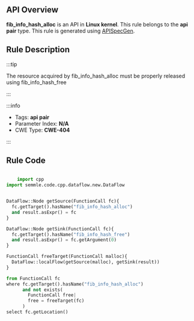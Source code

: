 ---
---


## API Overview
**fib_info_hash_alloc** is an API in **Linux kernel**. This rule belongs to the **api pair** type. This rule is generated using [APISpecGen](../../tools/APISpecGen).
## Rule Description

:::tip

The resource acquired by fib_info_hash_alloc must be properly released using fib_info_hash_free

:::

:::info

- Tags: **api pair**
- Parameter Index: **N/A**
- CWE Type: **CWE-404**

:::

## Rule Code
```python

    import cpp
import semmle.code.cpp.dataflow.new.DataFlow


DataFlow::Node getSource(FunctionCall fc){
  fc.getTarget().hasName("fib_info_hash_alloc")
  and result.asExpr() = fc
}

DataFlow::Node getSink(FunctionCall fc){
  fc.getTarget().hasName("fib_info_hash_free")
  and result.asExpr() = fc.getArgument(0)
}

FunctionCall freeTarget(FunctionCall malloc){
  DataFlow::localFlow(getSource(malloc), getSink(result))
}

from FunctionCall fc
where fc.getTarget().hasName("fib_info_hash_alloc")
      and not exists(
        FunctionCall free| 
        free = freeTarget(fc)
      )
select fc.getLocation()

    
```